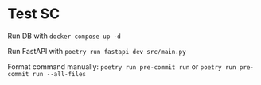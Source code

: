 # Test SC

Run DB with `docker compose up -d`

Run FastAPI with `poetry run fastapi dev src/main.py`

Format command manually: `poetry run pre-commit run` or `poetry run pre-commit run --all-files`
